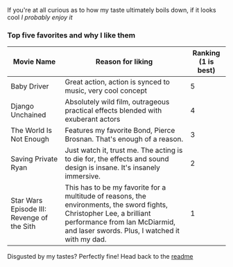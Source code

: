 If you're at all curious as to how my taste ultimately boils down, if it looks cool _I probably enjoy it_

### Top five favorites and why I like them
|Movie Name     | Reason for liking |Ranking (1 is best) |
| ----------- | ----------- | ---|
| Baby Driver     | Great action, action is synced to music, very cool concept       | 5|
| Django Unchained   | Absolutely wild film, outrageous practical effects blended with exuberant actors        |4|
| The World Is Not Enough  |Features my favorite Bond, Pierce Brosnan. That's enough of a reason.             |3 |
|  Saving Private Ryan           | Just watch it, trust me. The acting is to die for, the effects and sound design is insane. It's insanely immersive.           |2 |
|Star Wars Episode III: Revenge of the Sith |This has to be my favorite for a multitude of reasons, the environments, the sword fights, Christopher Lee, a brilliant performance from Ian McDiarmid, and laser swords. Plus, I watched it with my dad.                 |1 |

Disgusted by my tastes? Perfectly fine! Head back to the [readme](README.md)